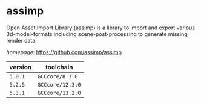 # assimp

Open Asset Import Library (assimp) is a library to import and export various  3d-model-formats including scene-post-processing to generate missing render data.

*homepage*: <https://github.com/assimp/assimp>

version | toolchain
--------|----------
``5.0.1`` | ``GCCcore/8.3.0``
``5.2.5`` | ``GCCcore/12.3.0``
``5.3.1`` | ``GCCcore/13.2.0``
